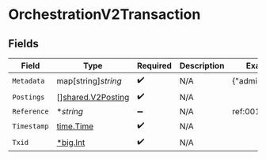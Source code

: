 # OrchestrationV2Transaction


## Fields

| Field                                                         | Type                                                          | Required                                                      | Description                                                   | Example                                                       |
| ------------------------------------------------------------- | ------------------------------------------------------------- | ------------------------------------------------------------- | ------------------------------------------------------------- | ------------------------------------------------------------- |
| `Metadata`                                                    | map[string]*string*                                           | :heavy_check_mark:                                            | N/A                                                           | {"admin":"true"}                                              |
| `Postings`                                                    | [][shared.V2Posting](../../../pkg/models/shared/v2posting.md) | :heavy_check_mark:                                            | N/A                                                           |                                                               |
| `Reference`                                                   | **string*                                                     | :heavy_minus_sign:                                            | N/A                                                           | ref:001                                                       |
| `Timestamp`                                                   | [time.Time](https://pkg.go.dev/time#Time)                     | :heavy_check_mark:                                            | N/A                                                           |                                                               |
| `Txid`                                                        | [*big.Int](https://pkg.go.dev/math/big#Int)                   | :heavy_check_mark:                                            | N/A                                                           |                                                               |